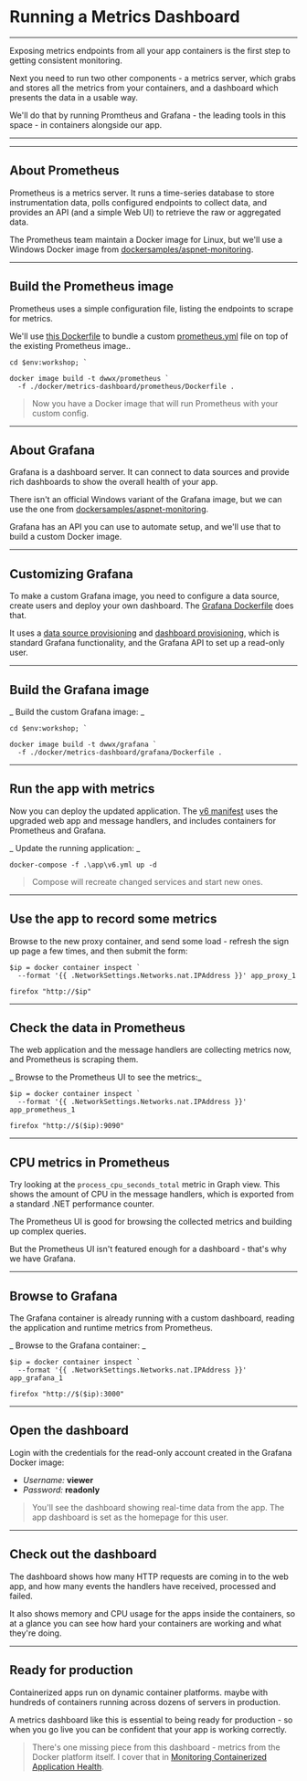 # Running a Metrics Dashboard

---

Exposing metrics endpoints from all your app containers is the first step to getting consistent monitoring.

Next you need to run two other components - a metrics server, which grabs and stores all the metrics from your containers, and a dashboard which presents the data in a usable way.

We'll do that by running Promtheus and Grafana - the leading tools in this space - in containers alongside our app.

---

<section data-background-image="/img/metrics/Slide1.png">

---

## About Prometheus

Prometheus is a metrics server. It runs a time-series database to store instrumentation data, polls configured endpoints to collect data, and provides an API (and a simple Web UI) to retrieve the raw or aggregated data.

The Prometheus team maintain a Docker image for Linux, but we'll use a Windows Docker image from [dockersamples/aspnet-monitoring](https://github.com/dockersamples/aspnet-monitoring).

---

## Build the Prometheus image

Prometheus uses a simple configuration file, listing the endpoints to scrape for metrics. 

We'll use [this Dockerfile](./docker/metrics-dashboard/prometheus/Dockerfile) to bundle a custom [prometheus.yml](./docker/metrics-dashboard/prometheus/prometheus.yml) file on top of the existing Prometheus image..

```
cd $env:workshop; `

docker image build -t dwwx/prometheus `
  -f ./docker/metrics-dashboard/prometheus/Dockerfile .
```

> Now you have a Docker image that will run Prometheus with your custom config.

---

## About Grafana

Grafana is a dashboard server. It can connect to data sources and provide rich dashboards to show the overall health of your app. 

There isn't an official Windows variant of the Grafana image, but we can use the one from [dockersamples/aspnet-monitoring](https://github.com/dockersamples/aspnet-monitoring). 

Grafana has an API you can use to automate setup, and we'll use that to build a custom Docker image.

---

## Customizing Grafana

To make a custom Grafana image, you need to configure a data source, create users and deploy your own dashboard. The [Grafana Dockerfile](./docker/metrics-dashboard/grafana/Dockerfile) does that.

It uses a [data source provisioning](http://docs.grafana.org/administration/provisioning/#datasources) and [dashboard provisioning](http://docs.grafana.org/administration/provisioning/#dashboards), which is standard Grafana functionality, and the Grafana API to set up a read-only user.

---

## Build the Grafana image

_ Build the custom Grafana image: _

```
cd $env:workshop; `

docker image build -t dwwx/grafana `
  -f ./docker/metrics-dashboard/grafana/Dockerfile .
```

---

## Run the app with metrics

Now you can deploy the updated application. The [v6 manifest](./app/v6.yml) uses the upgraded web app and message handlers, and includes containers for Prometheus and Grafana.

_ Update the running application: _

```
docker-compose -f .\app\v6.yml up -d
```

> Compose will recreate changed services and start new ones.

---

## Use the app to record some metrics

Browse to the new proxy container, and send some load - refresh the sign up page a few times, and then submit the form:

```
$ip = docker container inspect `
  --format '{{ .NetworkSettings.Networks.nat.IPAddress }}' app_proxy_1

firefox "http://$ip"
```

---

## Check the data in Prometheus

The web application and the message handlers are collecting metrics now, and Prometheus is scraping them. 

_ Browse to the Prometheus UI to see the metrics:_

```
$ip = docker container inspect `
  --format '{{ .NetworkSettings.Networks.nat.IPAddress }}' app_prometheus_1

firefox "http://$($ip):9090"
```

---

## CPU metrics in Prometheus

Try looking at the `process_cpu_seconds_total` metric in Graph view. This shows the amount of CPU in the message handlers, which is exported from a standard .NET performance counter. 

The Prometheus UI is good for browsing the collected metrics and building up complex queries.

But the Prometheus UI isn't featured enough for a dashboard - that's why we have Grafana. 

---

## Browse to Grafana

The Grafana container is already running with a custom dashboard, reading the application and runtime metrics from Prometheus.

_ Browse to the Grafana container: _

```
$ip = docker container inspect `
  --format '{{ .NetworkSettings.Networks.nat.IPAddress }}' app_grafana_1

firefox "http://$($ip):3000"
```

---

## Open the dashboard

Login with the credentials for the read-only account created in the Grafana Docker image:

- _Username:_ **viewer**
- _Password:_ **readonly**

> You'll see the dashboard showing real-time data from the app. The app dashboard is set as the homepage for this user.

---

## Check out the dashboard

The dashboard shows how many HTTP requests are coming in to the web app, and how many events the handlers have received, processed and failed.

It also shows memory and CPU usage for the apps inside the containers, so at a glance you can see how hard your containers are working and what they're doing.

---

## Ready for production

Containerized apps run on dynamic container platforms. maybe with hundreds of containers running across dozens of servers in production.

A metrics dashboard like this is essential to being ready for production - so when you go live you can be confident that your app is working correctly.

> There's one missing piece from this dashboard - metrics from the Docker platform itself. I cover that in [Monitoring Containerized Application Health](https://pluralsight.pxf.io/c/1197078/424552/7490?u=https%3A%2F%2Fwww.pluralsight.com%2Fcourses%2Fmonitoring-containerized-app-health-docker).